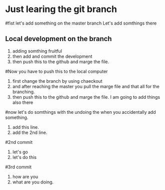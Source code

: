 # Just learing the git branch

#fist let's add something on the master branch
Let's add somthings there

## Local development on the branch
1. adding somthing fruitful
2. then add and commit the development
3. then push this to the github and marge the file.

#Now you have to push this to the local computer
1. first change the branch by using chaeckout
2. and after reaching the master you pull the marge file and that all for the branching.
3. then push this to the github and marge the file. I am going to add things also there

#now let's do somthings with the undoing the when you accidentally add something.
1. add this line.
2. add the 2nd line.

#2nd commit
1. let's go 
2. let's do this


#3rd commit
1. how are you
2. what are you doing.

